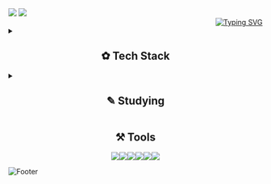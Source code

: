 
<img src="https://capsule-render.vercel.app/api?type=rounded&color=7BD1D2&height=100&width=1000&section=header&text=%E2%8A%B1My%20GitHub%20Profile%E2%8A%B0%20&fontSize=30&fontColor=FFFFFF&fontAlign=50" />


<img src="https://capsule-render.vercel.app/api?type=venom&color=ECEFF1&height=200&section=header&text=Hwang%20hye%20won&fontSize=70"/>

<div align="right">
<a href="https://git.io/typing-svg"><img src="https://readme-typing-svg.demolab.com?font=footlight MT light&pause=1000&random=false&width=435&lines=Hello,+World!" alt="Typing SVG" /></a>
</div>



<details>
<summary>
<h2 align="center"> ✿ Tech Stack </h2>
</summary>
<br>
<div align="center">
<img src="https://img.shields.io/badge/html5-91DDCF.svg?style=for-the-badge&logo=html5&logoColor=E34F26" /><img src="https://img.shields.io/badge/css3-91DDCF.svg?style=for-the-badge&logo=css3&logoColor=1572B6" /><img src="https://img.shields.io/badge/javascript-91DDCF.svg?style=for-the-badge&logo=javascript&logoColor=F7DF1E" />
</div>
</details>

<details>
<summary>
<h2 align="center"> ✎ Studying  </h2>
</summary>
  <br>
<div align="center">
<img src="https://img.shields.io/badge/spring-F7F9F2.svg?style=for-the-badge&logo=spring&logoColor=1572B6" />
</div>
</details>

<h2 align="center"> ⚒ Tools  </h2>
<div align="center">
<img src="https://img.shields.io/badge/github-E8C5E5.svg?style=for-the-badge&logo=github&logoColor=181717" /><img src="https://img.shields.io/badge/eclipseide-E8C5E5.svg?style=for-the-badge&logo=eclipseide&logoColor=2C2255" /><img src="https://img.shields.io/badge/androidstudio-E8C5E5.svg?style=for-the-badge&logo=androidstudio&logoColor=3DDC84" /><img src="https://img.shields.io/badge/dbeaver-E8C5E5.svg?style=for-the-badge&logo=dbeaver&logoColor=382923" /><img src="https://img.shields.io/badge/sublimetext-E8C5E5.svg?style=for-the-badge&logo=sublimetext&logoColor=FF9800" /><img src="https://img.shields.io/badge/adobephotoshop-E8C5E5.svg?style=for-the-badge&logo=adobephotoshop&logoColor=31A8FF" />
</div>

![Footer](https://capsule-render.vercel.app/api?type=waving&color=0:ECEFF1,100:7BD1D2&height=200&section=footer)
